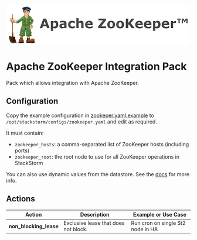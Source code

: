 [![Apache ZooKeeper](./logo.png)](https://zookeeper.apache.org/)

# Apache ZooKeeper Integration Pack

Pack which allows integration with Apache ZooKeeper.

## Configuration

Copy the example configuration in [zookeper.yaml.example](./zookeeper.yaml.example)
to `/opt/stackstorm/configs/zookeeper.yaml` and edit as required.

It must contain:

* `zookeeper_hosts`: a comma-separated list of ZooKeeper hosts (including ports)
* `zookeeper_root`: the root node to use for all ZooKeeper operations in StackStorm

You can also use dynamic values from the datastore. See the
[docs](https://docs.stackstorm.com/reference/pack_configs.html) for more info.


## Actions

Action                      | Description                           | Example or Use Case
--------------------------- | ------------------------------------- | ---------------------------------
**non_blocking_lease**      | Exclusive lease that does not block.  | Run cron on single St2 node in HA
